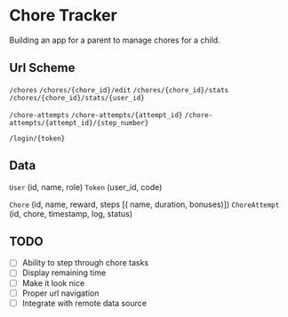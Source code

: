 # Chore Tracker

Building an app for a parent to manage chores for a child.

## Url Scheme

`/chores`
`/chores/{chore_id}/edit`
`/chores/{chore_id}/stats`
`/chores/{chore_id}/stats/{user_id}`

`/chore-attempts`
`/chore-attempts/{attempt_id}`
`/chore-attempts/{attempt_id}/{step_number}`

`/login/{token}`

## Data

`User` (id, name, role)
`Token` (user_id, code)

`Chore` (id, name, reward, steps [( name, duration, bonuses)])
`ChoreAttempt` (id, chore, timestamp, log, status)

## TODO

- [ ] Ability to step through chore tasks
- [ ] Display remaining time
- [ ] Make it look nice
- [ ] Proper url navigation
- [ ] Integrate with remote data source
